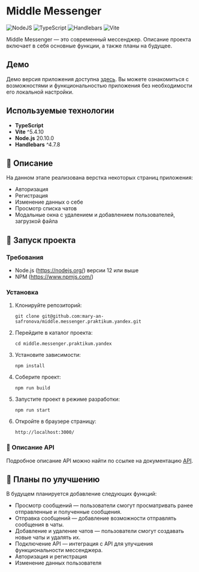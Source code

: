 # Middle Messenger

![NodeJS](https://camo.githubusercontent.com/8477a50d7210f0f3bf15fbe5b44809296b75f2101a2927818599d72c8ea72cef/68747470733a2f2f696d672e736869656c64732e696f2f62616467652f6e6f64652e6a732d3644413535463f7374796c653d666f722d7468652d6261646765266c6f676f3d6e6f64652e6a73266c6f676f436f6c6f723d7768697465) ![TypeScript](https://camo.githubusercontent.com/d4cfec9550517aa67567e29843e3880ebf50bd7eeceafcd3b82875f17c9f564e/68747470733a2f2f696d672e736869656c64732e696f2f62616467652f747970657363726970742d2532333030374143432e7376673f7374796c653d666f722d7468652d6261646765266c6f676f3d74797065736372697074266c6f676f436f6c6f723d7768697465) ![Handlebars](https://camo.githubusercontent.com/5a187dd24f5d779493d119892d8a0832249a0b1e5078db2e9bbbbbf1de810e3a/68747470733a2f2f696d672e736869656c64732e696f2f62616467652f48616e646c65626172732d2532333030303030303f7374796c653d666f722d7468652d6261646765266c6f676f3d48616e646c65626172732e6a73266c6f676f436f6c6f723d7768697465) ![Vite](https://camo.githubusercontent.com/e9a836f9365e97788e7bf65da1191113e36b53e1083204680da198b83b4937ee/68747470733a2f2f696d672e736869656c64732e696f2f62616467652f766974652d2532333634364346462e7376673f7374796c653d666f722d7468652d6261646765266c6f676f3d76697465266c6f676f436f6c6f723d7768697465) 


Middle Messenger — это современный мессенджер. Описание проекта включает в себя основные функции, а также планы на будущее.

## Демо

Демо версия приложения доступна [здесь](https://gorgeous-ganache-d27c11.netlify.app/#navigatePage/). Вы можете ознакомиться с возможностями и функциональностью приложения без необходимости его локальной настройки.

## Используемые технологии

- **TypeScript**
- **Vite** ^5.4.10
- **Node.js** 20.10.0
- **Handlebars** ^4.7.8

## 📖 Описание

На данном этапе реализована верстка некоторых страниц приложения:

- Авторизация
- Регистрация
- Изменение данных о себе
- Просмотр списка чатов
- Модальные окна с удалением и добавлением пользователей, загрузкой файла

## 🚀 Запуск проекта

### Требования

- Node.js (https://nodejs.org/) версии 12 или выше
- NPM (https://www.npmjs.com/)

### Установка

1. Клонируйте репозиторий:

    ```git clone git@github.com:mary-an-safronova/middle.messenger.praktikum.yandex.git```
  

2. Перейдите в каталог проекта:

    ```cd middle.messenger.praktikum.yandex```
  

3. Установите зависимости:

    ```npm install```
  

4. Соберите проект:

    ```npm run build```

5. Запустите проект в режиме разработки:

    ```npm run start```

6. Откройте в браузере страницу:

    ```http://localhost:3000/```


### 📄 Описание API

Подробное описание API можно найти по ссылке на документацию [API](https://ya-praktikum.tech/api/v2/swagger/#/).

## 🔮 Планы по улучшению

В будущем планируется добавление следующих функций:

- Просмотр сообщений — пользователи смогут просматривать ранее отправленные и полученные сообщения.
- Отправка сообщений — добавление возможности отправлять сообщения в чаты.
- Добавление и удаление чатов — пользователи смогут создавать новые чаты и удалять их.
- Подключение API — интеграция с API для улучшения функциональности мессенджера.
- Авторизация и регистрация
- Изменение данных пользователя 
